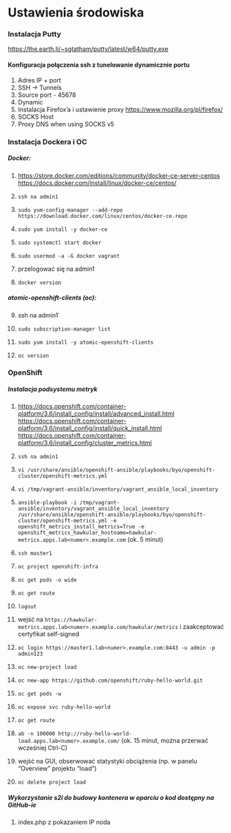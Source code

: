# Ustawienia środowiska

### Instalacja Putty

   https://the.earth.li/~sgtatham/putty/latest/w64/putty.exe

#### Konfiguracja połączenia ssh z tunelowanie dynamicznie portu 
1. Adres IP + port
2. SSH -> Tunnels
3. Source port - 45678
4. Dynamic
5. Instalacja Firefox’a i ustawienie proxy
   https://www.mozilla.org/pl/firefox/
6. SOCKS Host
7. Proxy DNS when using SOCKS v5 

### Instalacja Dockera i OC 
##### Docker:

1. https://store.docker.com/editions/community/docker-ce-server-centos
  https://docs.docker.com/install/linux/docker-ce/centos/

2. `ssh na admin1`

3. `sudo yum-config-manager --add-repo https://download.docker.com/linux/centos/docker-ce.repo`

4. `sudo yum install -y docker-ce`

5. `sudo systemctl start docker`

6. `sudo usermod -a -G docker vagrant`

7. przelogować się na admin1

8. `docker version`

##### atomic-openshift-clients (oc):

9. ssh na admin1`

10. `sudo subscription-manager list`

11. `sudo yum install -y atomic-openshift-clients`

22. `oc version`

### OpenShift
##### Instalacja podsystemu metryk
1. https://docs.openshift.com/container-platform/3.6/install_config/install/advanced_install.html
  https://docs.openshift.com/container-platform/3.6/install_config/install/quick_install.html
  https://docs.openshift.com/container-platform/3.6/install_config/cluster_metrics.html

2. `ssh na admin1`

3. `vi /usr/share/ansible/openshift-ansible/playbooks/byo/openshift-cluster/openshift-metrics.yml`

4. `vi /tmp/vagrant-ansible/inventory/vagrant_ansible_local_inventory`

5. `ansible-playbook -i /tmp/vagrant-ansible/inventory/vagrant_ansible_local_inventory /usr/share/ansible/openshift-ansible/playbooks/byo/openshift-cluster/openshift-metrics.yml -e openshift_metrics_install_metrics=True -e openshift_metrics_hawkular_hostname=hawkular-metrics.apps.lab<numer>.example.com` (ok. 5 minut)

6. `ssh master1`

7. `oc project openshift-infra`

8. `oc get pods -o wide`

9. `oc get route`

10. `logout`

11. wejść na `https://hawkular-metrics.apps.lab<numer>.example.com/hawkular/metrics` i zaakceptować certyfikat self-signed

12. `oc login https://master1.lab<numer>.example.com:8443 -u admin -p admin123`

13. `oc new-project load`

14. `oc new-app https://github.com/openshift/ruby-hello-world.git`

15. `oc get pods -w`

16. `oc expose svc ruby-hello-world`

17. `oc get route`

18. `ab -n 100000 http://ruby-hello-world-load.apps.lab<numer>.example.com/` (ok. 15 minut, można przerwać wcześniej Ctrl-C)

19. wejść na GUI, obserwować statystyki obciążenia (np. w panelu “Overview” projektu “load”)

20. `oc delete project load`

##### Wykorzystanie s2i do budowy kontenera w oparciu o kod dostępny na GitHub-ie

1. index.php z pokazaniem IP noda
